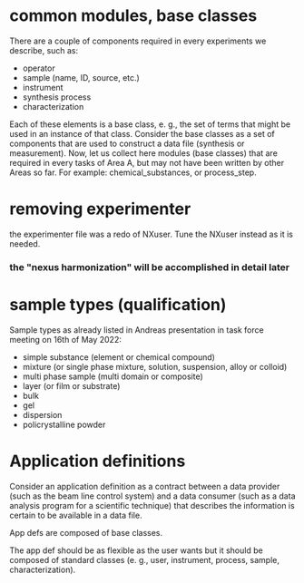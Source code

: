 # common modules, base classes
There are a couple of components required in every experiments we describe, such as:
- operator
- sample (name, ID, source, etc.)
- instrument
- synthesis process
- characterization

Each of these elements is a base class, e. g., the set of terms that might be used in an instance of that class. 
Consider the base classes as a set of components that are used to construct a data file (synthesis or measurement).
Now, let us collect here modules (base classes) that are required in every tasks of Area A, but may not have been written by other Areas so far.
For example: chemical_substances, or process_step.

# removing experimenter
the experimenter file was a redo of NXuser. Tune the NXuser instead as it is needed.
### the "nexus harmonization" will be accomplished in detail later


# sample types (qualification)
Sample types as already listed in Andreas presentation in task force meeting on 16th of May 2022:

- simple substance (element or chemical compound)
- mixture (or single phase mixture, solution, suspension, alloy or colloid)
- multi phase sample (multi domain or composite)
- layer (or film or substrate)
- bulk
- gel
- dispersion
- policrystalline powder

# Application definitions

Consider an application definition as a contract between a data provider (such as the beam line control system) and a data consumer (such as a data analysis program for a scientific technique) that describes the information is certain to be available in a data file.

App defs are composed of base classes.

The app def should be as flexible as the user wants but it should be composed of standard classes  (e. g., user, instrument, process, sample, characterization). 
